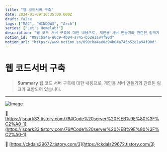 ```yaml
---
title: "웹 코드서버 구축"
date: 2024-01-09T10:35:00.000Z
draft: false
tags: ["MAC", "WINDOWS", "Arch"]
series: ["Let's Homelab!"]
description: "웹 코드 서버 구축에 대한 내용으로, 개인용 서버 만들기와 관련된 링크가 포함되어 있습니다."
notion_id: "099cba4a-e0c9-4b04-a745-b52e1a94f90d"
notion_url: "https://www.notion.so/099cba4ae0c94b04a745b52e1a94f90d"
---
```


# 웹 코드서버 구축

> **Summary**
> 웹 코드 서버 구축에 대한 내용으로, 개인용 서버 만들기와 관련된 링크가 포함되어 있습니다.

---

![Image](https://prod-files-secure.s3.us-west-2.amazonaws.com/09ccd4d5-876c-4bba-bbdf-cc77a0a11257/39ada1f5-fa87-424c-98df-ee63af5a3e8e/Untitled.png?X-Amz-Algorithm=AWS4-HMAC-SHA256&X-Amz-Content-Sha256=UNSIGNED-PAYLOAD&X-Amz-Credential=ASIAZI2LB466RK4F5D7L%2F20250724%2Fus-west-2%2Fs3%2Faws4_request&X-Amz-Date=20250724T101941Z&X-Amz-Expires=3600&X-Amz-Security-Token=IQoJb3JpZ2luX2VjEAIaCXVzLXdlc3QtMiJHMEUCICIcrPR%2Faq88Vdi6uREvRbxRQ5F82s6hOUbne2w%2BsKlZAiEAgQ6pMZFubbMzB8lbtKtrPHRVyn6tTaf8NCZXSlj9UEUq%2FwMIKhAAGgw2Mzc0MjMxODM4MDUiDGSSZ4kS18QofVo7rircAzRFQe8oUTXqywRXOlSfSei3xpEJnh19SoJn08%2FlFolHruFQGXH1FPfJCEJCQ%2FuYPeN24DJNhu4Ra0fkfCWPUS07M%2Fvk2MPXEj9y3rcCXR4EFM3H7O1ZDHND6%2Fp4NWaDMyTZGsePVHyDDhpM4MI2VGHF0N8JQ9XzH4Lmmiv0SbQf3%2F%2FWLcZ8F441VssT7LqbDjpvzsPofjYz9YUUzm%2BjeRdnZRR2yWvLqVzic%2B3OT3tn0THCr2za1s8BZx0bmocDNKklCBN6E4FxFQt9AaFSSz9GHUXMWRR1Sl1LxpWvpZLeuZARKH5T97IZihJ5pxmgcWdRmVCybHxbywn0XiZNKTyeRpppK6juOCo9qt9Jr1THpzNG34l4AsujH7Kn67ssprbCBE79lgWIjmJJK1t7G8ao4nHKcRG0ukWL66U9smst4ufbpq3jKKmRXrY97aorJNTdBrFkNi6fK930XlOzdhMzKp%2BS9M1%2FUiDxnWzRe8MOeEd0ZTJKx0iDuE3CTqZi26nLuqBvzjvhR9d2CrwGyIsCOWrHlFEBH9diLFJLFBx4ne8%2BPMVqM087d1RiNCO9rt4HDOcwNtRYdFA42oSgeqfe4tYhP7RF9Z%2FeEs7F5moTw4WQOK%2FIHBP362WUMJL2h8QGOqUBp5TDqFkD4buHl96akL8jfCAGHq5NjXW1hLnq7iyZS1%2Fq1OTWh6qVTp5Rc5qnbYQY0A8C2J2OuchsNB9Sc5qmBwayVye8wclQ9%2BN8OXAhwO%2BWvrPS27HaP2HEQH5dt72cmNyLi3rdbAJDcqaeepL8E3FJ8bvanEjUt%2BaFpqk8lJb%2FXAOAJAWTpCZDQepy53UEQLkqnmzUbo18lEawVwhUwpK2e19i&X-Amz-Signature=8b1d191bd5e27c18f15b056318e1040efb0d2fbb0014d0b0230ba6e83ec19fd8&X-Amz-SignedHeaders=host&x-amz-checksum-mode=ENABLED&x-id=GetObject)

🔗 [https://jspark33.tistory.com/76#Code%20server%20%EB%9E%80%3F%C2%A0-1](https://jspark33.tistory.com/76#Code%20server%20%EB%9E%80%3F%C2%A0-1)

🔗 [https://ckdals29672.tistory.com/3](https://ckdals29672.tistory.com/3)

